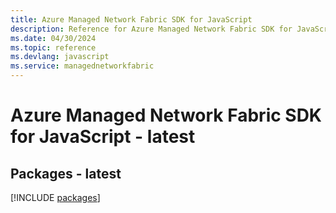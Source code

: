 ```yaml
---
title: Azure Managed Network Fabric SDK for JavaScript
description: Reference for Azure Managed Network Fabric SDK for JavaScript
ms.date: 04/30/2024
ms.topic: reference
ms.devlang: javascript
ms.service: managednetworkfabric
---
```

# Azure Managed Network Fabric SDK for JavaScript - latest
## Packages - latest
[!INCLUDE [packages](managed-network-fabric-index.md)]